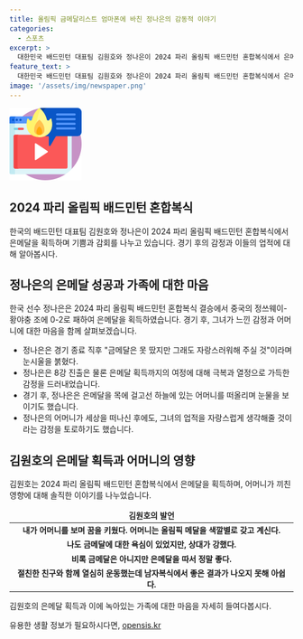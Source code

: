 ```yaml
---
title: 올림픽 금메달리스트 엄마폰에 바친 정나은의 감동적 이야기
categories:
  - 스포츠
excerpt: >
  대한민국 배드민턴 대표팀 김원호와 정나은이 2024 파리 올림픽 배드민턴 혼합복식에서 은메달을 획득했다. 정나은은 시상식 후 어머니를 떠올리며 눈시울을 붉혔고, 김원호는 어머니와의 약속을 이야기했다. 둘 다 금메달은 놓쳤지만 은메달 획득에 감사함을 표현했다.
feature_text: >
  대한민국 배드민턴 대표팀 김원호와 정나은이 2024 파리 올림픽 배드민턴 혼합복식에서 은메달을 획득했다. 정나은은 시상식 후 어머니를 떠올리며 눈시울을 붉혔고, 김원호는 어머니와의 약속을 이야기했다. 둘 다 금메달은 놓쳤지만 은메달 획득에 감사함을 표현했다.
image: '/assets/img/newspaper.png'
---
```


<p><img src="/assets/img/news.png" alt="rentncar 속보" /></p>

<h2 data-ke-size="size26">2024 파리 올림픽 배드민턴 혼합복식</h2>

<p data-ke-size="size16">한국의 배드민턴 대표팀 김원호와 정나은이 2024 파리 올림픽 배드민턴 혼합복식에서 은메달을 획득하며 기쁨과 감회를 나누고 있습니다. 경기 후의 감정과 이들의 업적에 대해 알아봅시다.</p>

<h2>정나은의 은메달 성공과 가족에 대한 마음</h2>

<p data-ke-size="size16">한국 선수 정나은은 2024 파리 올림픽 배드민턴 혼합복식 결승에서 중국의 정쓰웨이-황야충 조에 0-2로 패하여 은메달을 획득하였습니다. 경기 후, 그녀가 느낀 감정과 어머니에 대한 마음을 함께 살펴보겠습니다.</p>

<ul>
<li>정나은은 경기 종료 직후 "금메달은 못 땄지만 그래도 자랑스러워해 주실 것"이라며 눈시울을 붉혔다.</li>
<li>정나은은 8강 진출은 물론 은메달 획득까지의 여정에 대해 극복과 열정으로 가득한 감정을 드러내었습니다.</li>
<li>경기 후, 정나은은 은메달을 목에 걸고선 하늘에 있는 어머니를 떠올리며 눈물을 보이기도 했습니다.</li>
<li>정나은의 어머니가 세상을 떠나신 후에도, 그녀의 업적을 자랑스럽게 생각해줄 것이라는 감정을 토로하기도 했습니다.</li>
</ul>

<h2>김원호의 은메달 획득과 어머니의 영향</h2>

<p data-ke-size="size16">김원호는 2024 파리 올림픽 배드민턴 혼합복식에서 은메달을 획득하며, 어머니가 끼친 영향에 대해 솔직한 이야기를 나누었습니다.</p>

<table>
<thead>
<tr>
<td style="text-align: center; height: 17px;"><b>김원호의 발언</b></td>
</tr>
</thead>
<tbody>
<tr>
<td style="text-align: center; height: 17px;"><b>내가 어머니를 보며 꿈을 키웠다. 어머니는 올림픽 메달을 색깔별로 갖고 계신다.</b></td>
</tr>
<tr>
<td style="text-align: center; height: 17px;"><b>나도 금메달에 대한 욕심이 있었지만, 상대가 강했다.</b></td>
</tr>
<tr>
<td style="text-align: center; height: 17px;"><b>비록 금메달은 아니지만 은메달을 따서 정말 좋다.</b></td>
</tr>
<tr>
<td style="text-align: center; height: 17px;"><b>절친한 친구와 함께 열심히 운동했는데 남자복식에서 좋은 결과가 나오지 못해 아쉽다.</b></td>
</tr>
</tbody>
</table>

<p data-ke-size="size16">김원호의 은메달 획득과 이에 녹아있는 가족에 대한 마음을 자세히 들여다봅시다.</p>
유용한 생활 정보가 필요하시다면, <a href="https://opensis.kr" rel="dofollow">opensis.kr</a>


